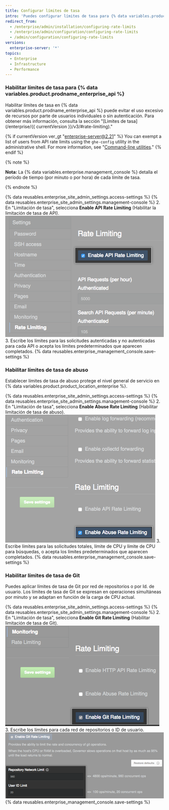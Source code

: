 ```yaml
---
title: Configurar límites de tasa
intro: 'Puedes configurar límites de tasa para {% data variables.product.prodname_ghe_server %} usando la {% data variables.enterprise.management_console %}.'
redirect_from:
  - /enterprise/admin/installation/configuring-rate-limits
  - /enterprise/admin/configuration/configuring-rate-limits
  - /admin/configuration/configuring-rate-limits
versions:
  enterprise-server: '*'
topics:
  - Enterprise
  - Infrastructure
  - Performance
---
```

### Habilitar límites de tasa para {% data variables.product.prodname_enterprise_api %}

Habilitar límites de tasa en {% data variables.product.prodname_enterprise_api %} puede evitar el uso excesivo de recursos por parte de usuarios individuales o sin autenticación. Para obtener más información, consulta la sección "[Limites de tasa](/enterprise/{{ currentVersion }}/v3/#rate-limiting)."

{% if currentVersion ver_gt "enterprise-server@2.21" %}
You can exempt a list of users from API rate limits using the `ghe-config` utility in the administrative shell. For more information, see "[Command-line utilities](/enterprise/admin/configuration/command-line-utilities#ghe-config)."
{% endif %}

{% note %}

**Nota:** La {% data variables.enterprise.management_console %} detalla el período de tiempo (por minuto o por hora) de cada límite de tasa.

{% endnote %}

{% data reusables.enterprise_site_admin_settings.access-settings %}
{% data reusables.enterprise_site_admin_settings.management-console %}
2. En "Limitación de tasa", selecciona **Enable API Rate Limiting** (Habilitar la limitación de tasa de API). ![Casilla para habilitar la limitación de tasa de API](/assets/images/enterprise/management-console/api-rate-limits-checkbox.png)
3. Escribe los límites para las solicitudes autenticadas y no autenticadas para cada API o acepta los límites predeterminados que aparecen completados.
{% data reusables.enterprise_management_console.save-settings %}

### Habilitar límites de tasa de abuso

Establecer límites de tasa de abuso protege el nivel general de servicio en {% data variables.product.product_location_enterprise %}.

{% data reusables.enterprise_site_admin_settings.access-settings %}
{% data reusables.enterprise_site_admin_settings.management-console %}
2. En "Limitación de tasa", selecciona **Enable Abuse Rate Limiting** (Habilitar limitación de tasa de abuso). ![Casilla para habilitar la limitación de tasa de abuso](/assets/images/enterprise/management-console/abuse-rate-limits-checkbox.png)
3. Escribe límites para las solicitudes totales, límite de CPU y límite de CPU para búsquedas, o acepta los límites predeterminados que aparecen completados.
{% data reusables.enterprise_management_console.save-settings %}

### Habilitar límites de tasa de Git

Puedes aplicar límites de tasa de Git por red de repositorios o por Id. de usuario. Los límites de tasa de Git se expresan en operaciones simultáneas por minuto y se adaptan en función de la carga de CPU actual.

{% data reusables.enterprise_site_admin_settings.access-settings %}
{% data reusables.enterprise_site_admin_settings.management-console %}
2. En "Limitación de tasa", selecciona **Enable Git Rate Limiting** (Habilitar limitación de tasa de Git). ![Casilla para habilitar la limitación de tasa de Git](/assets/images/enterprise/management-console/git-rate-limits-checkbox.png)
3. Escribe los límites para cada red de repositorios o ID de usuario. ![Campos para la red de repositorios y límites de ID de usuario](/assets/images/enterprise/management-console/example-git-rate-limits.png)
{% data reusables.enterprise_management_console.save-settings %}
